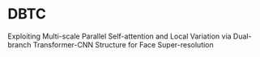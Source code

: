 # DBTC
Exploiting Multi-scale Parallel Self-attention and Local Variation via Dual-branch Transformer-CNN Structure for Face Super-resolution

